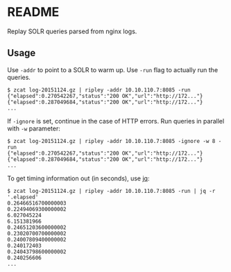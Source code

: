 README
======

Replay SOLR queries parsed from nginx logs.

Usage
-----

Use `-addr` to point to a SOLR to warm up. Use `-run` flag to actually run the queries.

    $ zcat log-20151124.gz | ripley -addr 10.10.110.7:8085 -run
    {"elapsed":0.270542267,"status":"200 OK","url":"http://172..."}
    {"elapsed":0.287049684,"status":"200 OK","url":"http://172..."}
    ...

If `-ignore` is set, continue in the case of HTTP errors. Run queries in parallel with `-w` parameter:

    $ zcat log-20151124.gz | ripley -addr 10.10.110.7:8085 -ignore -w 8 -run
    {"elapsed":0.270542267,"status":"200 OK","url":"http://172..."}
    {"elapsed":0.287049684,"status":"200 OK","url":"http://172..."}
    ...

To get timing information out (in seconds), use [jq](https://stedolan.github.io/jq/):

    $ zcat log-20151124.gz | ripley -addr 10.10.110.7:8085 -run | jq -r '.elapsed'
    0.26466516700000003
    0.22494069300000002
    6.027045224
    6.151381966
    0.24651203600000002
    0.23020700700000002
    0.24007809400000002
    0.240172403
    0.24043798600000002
    0.240256606
    ...
